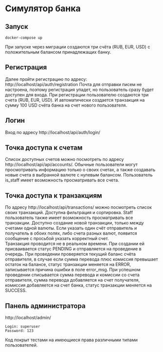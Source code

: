 Симулятор банка
================

Запуск
------

    docker-compose up
    

При запуске через миграции создаются три счёта (RUB, EUR, USD) с положительным балансом принадлежащих банку.


Регистрация
-----------

Далее пройти регистрацию по адресу: http://localhost/api/auth/registration
Почта для отправки писем не настроена, поэтому регистрация упадет, но пользователь сразу будет доступен для входа. 
При регистрации пользователю создаются три счета (RUB, EUR, USD). И автоматически создается транзакция на сумму 100 USD счёта банка на счет нового пользователя.

Логин
-----

Вход по адресу http://localhost/api/auth/login/


Точка доступа к счетам
----------------------

Список доступных счетов можно посмотреть по адресу
http://localhost/api/api/accounts/. Обычные пользователи могут просмотривать информацию только о своих счетах, а также создавать новые счета в выбранной валюте с нулевым балансом. Пользователь is_staff имеет возможность просматривать все счета.


Точка доступа к транзакциям
---------------------------

По адресу http://localhost/api/transactions/ можно посмотреть список своих транзакций. Доступна фильтрация и сортировка. Staff пользователь также имеет возможность просматривать все транзакции. Доступно создание новой транзакции, только между счетами одной валюты. Если указать один счёт отправитель и получатель в обоих полях, либо счета разных валют, появится сообщение с просьбой указать корректный счет.   
Транзакция проводится не в реальном времени. При создании ей присваивается статус PENDING и отправляется на проведение в очередь. При проведении проверяется текущий баланс счёта отправителя, в случае если сумма перевода плюс комиссия превышает остаток на балансе, статус транзакции меняется на ERROR, записывается причина ошибки в поле error_msg. При успешном проведении списывается сумма перевода и комиссии со счета отправителя, сумма перевода добавляется на счет получателя, комиссия добавляется на счет банка, статус транзакции меняется на SUCCESS.


Панель администратора
---------------------

http://localhost/admin/

    Login: superuser
    Password: 123

Код покрыт тестами на имеющиеся права различными типами пользователей.

